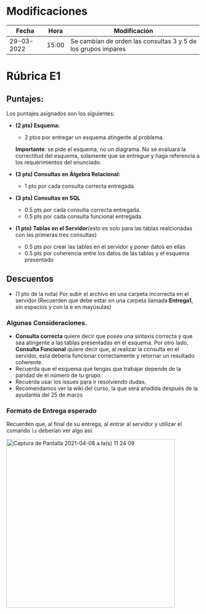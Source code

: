#  Modificaciones

Fecha           | Hora      |  Modificación
---------------- |--------- |--------------- 
29-03-2022       | 15:00    | Se cambian de  orden las consultas 3 y 5 de los grupos impares

# Rúbrica E1

## Puntajes: 

Los puntajes asignados son los siguientes:

- **(2 pts) Esquema:** 
  - 2 ptos por entregar un esquema atingente al problema. 
  
  **Importante**: se pide el esquema, no un diagrama. No se evaluará la correctitud del esquema, solamente que se entregue y haga referencia a los requerimientos del enunciado.

- **(3 pts) Consultas en Álgebra Relacional:** 
  - 1 pto por cada consulta correcta entregada.

- **(3 pts) Consultas en SQL**
  - 0.5 pts por cada consulta correcta entregada.
  - 0.5 pts por cada consulta funcional entregada.

- **(1 pto) Tablas en el Servidor**(esto es solo para las tablas realcionadas con las primeras tres consultas)
  - 0.5 pts por crear las tablas en el servidor y poner datos en ellas
  - 0.5 pts por coherencia entre los datos de las tablas y el esquema presentado


## Descuentos

- (1 pto de la nota) Por subir el archivo en una carpeta incorrecta en el servidor.(Recuerden que debe estar en una carpeta llamada **Entrega1**, sin espacios y con la e en mayúsulas)

### Algunas Consideraciones.

- **Consulta correcta** quiere decir que posea una sintaxis correcta y que sea atingente a las tablas presentadas en el esquema. Por otro lado, **Consulta Funcional** quiere decir que, al realizar la consulta en el servidor, esta debería funcionar correctamente y retornar un resultado coherente.
- Recuerda que el esquema que tengas que trabajar depende de la paridad de el número de tu grupo. 
- Recuerda usar los issues para ir resolviendo dudas.
- Recomendamos ver la wiki del curso, la que será añadida después de la ayudantía del 25 de marzo

### Formato de Entrega esperado

Recuerden que, al final de su entrega, al entrar al servidor y utilizar el comando ```ls``` deberían ver algo así:

<img width="439" alt="Captura de Pantalla 2021-04-08 a la(s) 11 24 09" src="https://user-images.githubusercontent.com/37157550/114055497-d43c4700-985e-11eb-93f4-db52bb60e3ae.png">
